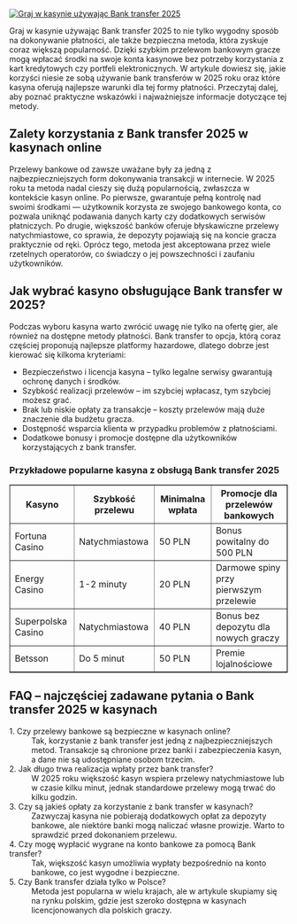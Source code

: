 [![Graj w kasynie używając Bank transfer 2025](https://123-caf.pages.dev/gitsignup.png)](https://vrmoo.ru/Bt82HjjY)

<p>Graj w kasynie używając Bank transfer 2025 to nie tylko wygodny sposób na dokonywanie płatności, ale także bezpieczna metoda, która zyskuje coraz większą popularność. Dzięki szybkim przelewom bankowym gracze mogą wpłacać środki na swoje konta kasynowe bez potrzeby korzystania z kart kredytowych czy portfeli elektronicznych. W artykule dowiesz się, jakie korzyści niesie ze sobą używanie bank transferów w 2025 roku oraz które kasyna oferują najlepsze warunki dla tej formy płatności. Przeczytaj dalej, aby poznać praktyczne wskazówki i najważniejsze informacje dotyczące tej metody.</p>  <h2>Zalety korzystania z Bank transfer 2025 w kasynach online</h2> <p>Przelewy bankowe od zawsze uważane były za jedną z najbezpieczniejszych form dokonywania transakcji w internecie. W 2025 roku ta metoda nadal cieszy się dużą popularnością, zwłaszcza w kontekście kasyn online. Po pierwsze, gwarantuje pełną kontrolę nad swoimi środkami — użytkownik korzysta ze swojego bankowego konta, co pozwala uniknąć podawania danych karty czy dodatkowych serwisów płatniczych. Po drugie, większość banków oferuje błyskawiczne przelewy natychmiastowe, co sprawia, że depozyty pojawiają się na koncie gracza praktycznie od ręki. Oprócz tego, metoda jest akceptowana przez wiele rzetelnych operatorów, co świadczy o jej powszechności i zaufaniu użytkowników.</p>  <h2>Jak wybrać kasyno obsługujące Bank transfer w 2025?</h2> <p>Podczas wyboru kasyna warto zwrócić uwagę nie tylko na ofertę gier, ale również na dostępne metody płatności. Bank transfer to opcja, którą coraz częściej proponują najlepsze platformy hazardowe, dlatego dobrze jest kierować się kilkoma kryteriami:</p> <ul>   <li>Bezpieczeństwo i licencja kasyna – tylko legalne serwisy gwarantują ochronę danych i środków.</li>   <li>Szybkość realizacji przelewów – im szybciej wpłacasz, tym szybciej możesz grać.</li>   <li>Brak lub niskie opłaty za transakcje – koszty przelewów mają duże znaczenie dla budżetu gracza.</li>   <li>Dostępność wsparcia klienta w przypadku problemów z płatnościami.</li>   <li>Dodatkowe bonusy i promocje dostępne dla użytkowników korzystających z bank transfer.</li> </ul>  <h3>Przykładowe popularne kasyna z obsługą Bank transfer 2025</h3> <table border="1" cellpadding="6" cellspacing="0">   <thead>     <tr>       <th>Kasyno</th>       <th>Szybkość przelewu</th>       <th>Minimalna wpłata</th>       <th>Promocje dla przelewów bankowych</th>     </tr>   </thead>   <tbody>     <tr>       <td>Fortuna Casino</td>       <td>Natychmiastowa</td>       <td>50 PLN</td>       <td>Bonus powitalny do 500 PLN</td>     </tr>     <tr>       <td>Energy Casino</td>       <td>1-2 minuty</td>       <td>20 PLN</td>       <td>Darmowe spiny przy pierwszym przelewie</td>     </tr>     <tr>       <td>Superpolska Casino</td>       <td>Natychmiastowa</td>       <td>40 PLN</td>       <td>Bonus bez depozytu dla nowych graczy</td>     </tr>     <tr>       <td>Betsson</td>       <td>Do 5 minut</td>       <td>50 PLN</td>       <td>Premie lojalnościowe</td>     </tr>   </tbody> </table>  <h2>FAQ – najczęściej zadawane pytania o Bank transfer 2025 w kasynach</h2> <dl>   <dt>1. Czy przelewy bankowe są bezpieczne w kasynach online?</dt>   <dd>Tak, korzystanie z bank transfer jest jedną z najbezpieczniejszych metod. Transakcje są chronione przez banki i zabezpieczenia kasyn, a dane nie są udostępniane osobom trzecim.</dd>    <dt>2. Jak długo trwa realizacja wpłaty przez bank transfer?</dt>   <dd>W 2025 roku większość kasyn wspiera przelewy natychmiastowe lub w czasie kilku minut, jednak standardowe przelewy mogą trwać do kilku godzin.</dd>    <dt>3. Czy są jakieś opłaty za korzystanie z bank transfer w kasynach?</dt>   <dd>Zazwyczaj kasyna nie pobierają dodatkowych opłat za depozyty bankowe, ale niektóre banki mogą naliczać własne prowizje. Warto to sprawdzić przed dokonaniem przelewu.</dd>    <dt>4. Czy mogę wypłacić wygrane na konto bankowe za pomocą Bank transfer?</dt>   <dd>Tak, większość kasyn umożliwia wypłaty bezpośrednio na konto bankowe, co jest wygodne i bezpieczne.</dd>    <dt>5. Czy Bank transfer działa tylko w Polsce?</dt>   <dd>Metoda jest popularna w wielu krajach, ale w artykule skupiamy się na rynku polskim, gdzie jest szeroko dostępna w kasynach licencjonowanych dla polskich graczy.</dd> </dl>